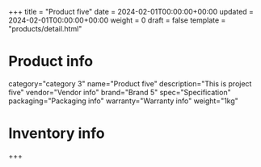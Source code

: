 +++
title = "Product five"
date = 2024-02-01T00:00:00+00:00
updated = 2024-02-01T00:00:00+00:00
weight = 0
draft = false
template = "products/detail.html"

# Product info
category="category 3"
name="Product five"
description="This is project five"
vendor="Vendor info"
brand="Brand 5"
spec="Specification"
packaging="Packaging info"
warranty="Warranty info"
weight="1kg"

# Inventory info

+++
